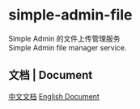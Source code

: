 # simple-admin-file
Simple Admin 的文件上传管理服务 \
Simple Admin file manager service.


## 文档 | Document

[中文文档](https://suyuan32.github.io/simple-admin-core/#/simple-admin/zh-cn/docs/file_manager)
[English Document](https://suyuan32.github.io/simple-admin-core/#/simple-admin/en/docs/file_manager)